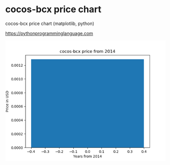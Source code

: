 # cocos-bcx price chart 

cocos-bcx price chart (matplotlib, python)

https://pythonprogramminglanguage.com

<img src='chart.png'>
